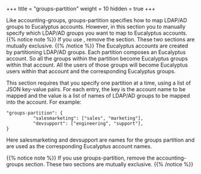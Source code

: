 +++
title = "groups-partition"
weight = 10
hidden = true
+++

Like accounting-groups, groups-partition specifies how to map LDAP/AD groups to Eucalyptus accounts. However, in this section you to manually specify which LDAP/AD groups you want to map to Eucalyptus accounts.
{{% notice note %}}
If you use , remove the section. These two sections are mutually exclusive. 
{{% /notice %}}
The Eucalyptus accounts are created by partitioning LDAP/AD groups. Each partition composes an Eucalyptus account. So all the groups within the partition become Eucalyptus groups within that account. All the users of those groups will become Eucalyptus users within that account and the corresponding Eucalyptus groups. 

This section requires that you specify one partition at a time, using a list of JSON key-value pairs. For each entry, the key is the account name to be mapped and the value is a list of names of LDAP/AD groups to be mapped into the account. For example: 


    "groups-partition": {
              "salesmarketing": ["sales", "marketing"],
              "devsupport": ["engineering", "support"],
    }

Here salesmarketing and devsupport are names for the groups partition and are used as the corresponding Eucalyptus account names. 


{{% notice note %}}
If you use groups-partition, remove the accounting-groups section. These two sections are mutually exclusive. 
{{% /notice %}}
